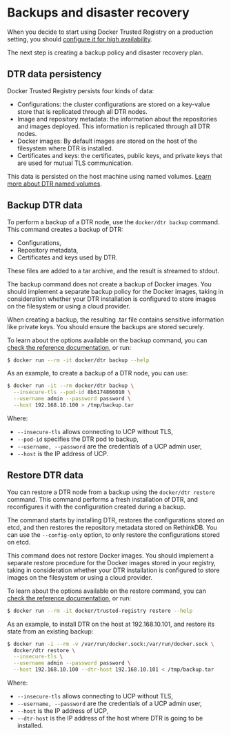 <!--[metadata]>
+++
title = "Backups and disaster recovery"
description = "Learn how to backup your Docker Trusted Registry cluster, and to recover your cluster from an existing backup."
keywords = ["docker, registry, high-availability, backup, recovery"]
[menu.main]
parent="dtr_menu_high_availability"
identifier="dtr_backup_disaster_recovery"
weight=10
+++
<![end-metadata]-->


# Backups and disaster recovery

When you decide to start using Docker Trusted Registry on a production
setting, you should [configure it for high availability](high-availability.md).

The next step is creating a backup policy and disaster recovery plan.

## DTR data persistency

Docker Trusted Registry persists four kinds of data:

* Configurations: the cluster configurations are stored on a key-value store
that is replicated through all DTR nodes.
* Image and repository metadata: the information about the repositories and
images deployed. This information is replicated through all DTR nodes.
* Docker images: By default images are stored on the host of the filesystem
where DTR is installed.
* Certificates and keys: the certificates, public keys, and private keys that
are used for mutual TLS communication.

This data is persisted on the host machine using named volumes.
[Learn more about DTR named volumes](../architecture.md).

## Backup DTR data

To perform a backup of a DTR node, use the `docker/dtr backup`
command. This command creates a backup of DTR:

* Configurations,
* Repository metadata,
* Certificates and keys used by DTR.

These files are added to a tar archive, and the result is streamed to stdout.

The backup command does not create a backup of Docker images. You should
implement a separate backup policy for the Docker images, taking in
consideration whether your DTR installation is configured to store images on the
filesystem or using a cloud provider.

When creating a backup, the resulting .tar file contains sensitive information
like private keys. You should ensure the backups are stored securely.

To learn about the options available on the backup command, you can
[check the reference documentation](../reference/backup.md), or run:

```bash
$ docker run --rm -it docker/dtr backup --help
```

As an example, to create a backup of a DTR node, you can use:

```bash
$ docker run -it --rm docker/dtr backup \
  --insecure-tls --pod-id 8b6174866010 \
  --username admin --password password \
  --host 192.168.10.100 > /tmp/backup.tar
```

Where:

* `--insecure-tls` allows connecting to UCP without TLS,
* `--pod-id` specifies the DTR pod to backup,
* `--username, --password` are the credentials of a UCP admin user,
* `--host` is the IP address of UCP.

## Restore DTR data

You can restore a DTR node from a backup using the `docker/dtr restore`
command.
This command performs a fresh installation of DTR, and reconfigures it with
the configuration created during a backup.

The command starts by installing DTR, restores the configurations stored on
etcd, and then restores the repository metadata stored on RethinkDB. You
can use the `--config-only` option, to only restore the configurations stored
on etcd.

This command does not restore Docker images. You should implement a separate
restore procedure for the Docker images stored in your registry, taking in
consideration whether your DTR installation is configured to store images on
the filesystem or using a cloud provider.

To learn about the options available on the restore command, you can
[check the reference documentation](../reference/restore.md), or run:

```bash
$ docker run --rm -it docker/trusted-registry restore --help
```

As an example, to install DTR on the host at 192.168.10.101, and restore its
state from an existing backup:

```bash
$ docker run -i --rm -v /var/run/docker.sock:/var/run/docker.sock \
  docker/dtr restore \
  --insecure-tls \
  --username admin --password password \
  --host 192.168.10.100 --dtr-host 192.168.10.101 < /tmp/backup.tar
```

Where:

* `--insecure-tls` allows connecting to UCP without TLS,
* `--username, --password` are the credentials of a UCP admin user,
* `--host` is the IP address of UCP,
* `--dtr-host` is the IP address of the host where DTR is going to be installed.

